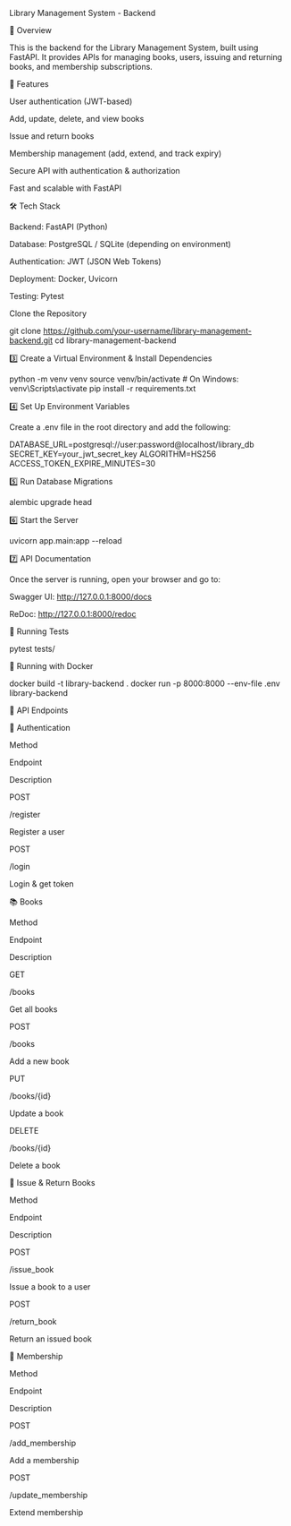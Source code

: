 Library Management System - Backend

📌 Overview

This is the backend for the Library Management System, built using FastAPI. It provides APIs for managing books, users, issuing and returning books, and membership subscriptions.

🚀 Features

User authentication (JWT-based)

Add, update, delete, and view books

Issue and return books

Membership management (add, extend, and track expiry)

Secure API with authentication & authorization

Fast and scalable with FastAPI

🛠️ Tech Stack

Backend: FastAPI (Python)

Database: PostgreSQL / SQLite (depending on environment)

Authentication: JWT (JSON Web Tokens)

Deployment: Docker, Uvicorn

Testing: Pytest



Clone the Repository

git clone https://github.com/your-username/library-management-backend.git
cd library-management-backend

3️⃣ Create a Virtual Environment & Install Dependencies

python -m venv venv
source venv/bin/activate  # On Windows: venv\Scripts\activate
pip install -r requirements.txt

4️⃣ Set Up Environment Variables

Create a .env file in the root directory and add the following:

DATABASE_URL=postgresql://user:password@localhost/library_db
SECRET_KEY=your_jwt_secret_key
ALGORITHM=HS256
ACCESS_TOKEN_EXPIRE_MINUTES=30

5️⃣ Run Database Migrations

alembic upgrade head

6️⃣ Start the Server

uvicorn app.main:app --reload

7️⃣ API Documentation

Once the server is running, open your browser and go to:

Swagger UI: http://127.0.0.1:8000/docs

ReDoc: http://127.0.0.1:8000/redoc

🧪 Running Tests

pytest tests/

🐳 Running with Docker

docker build -t library-backend .
docker run -p 8000:8000 --env-file .env library-backend

📜 API Endpoints

🔑 Authentication

Method

Endpoint

Description

POST

/register

Register a user

POST

/login

Login & get token

📚 Books

Method

Endpoint

Description

GET

/books

Get all books

POST

/books

Add a new book

PUT

/books/{id}

Update a book

DELETE

/books/{id}

Delete a book

📖 Issue & Return Books

Method

Endpoint

Description

POST

/issue_book

Issue a book to a user

POST

/return_book

Return an issued book

🎫 Membership

Method

Endpoint

Description

POST

/add_membership

Add a membership

POST

/update_membership

Extend membership
